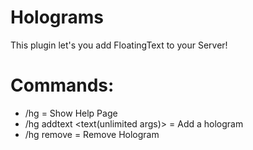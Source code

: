 # Holograms

This plugin let's you add FloatingText to your Server!

# Commands:

- /hg = Show Help Page
- /hg addtext <text(unlimited args)> = Add a hologram
- /hg remove = Remove Hologram
